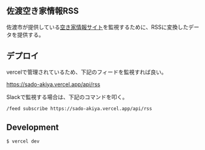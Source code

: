 ## 佐渡空き家情報RSS

佐渡市が提供している[空き家情報サイト](https://www.city.sado.niigata.jp/site/ijyu/5419.html)を監視するために、RSSに変換したデータを提供する。

## デプロイ

vercelで管理されているため、下記のフィードを監視すれば良い。

https://sado-akiya.vercel.app/api/rss

Slackで監視する場合は、下記のコマンドを叩く。

```
/feed subscribe https://sado-akiya.vercel.app/api/rss
```

## Development

```
$ vercel dev
```
